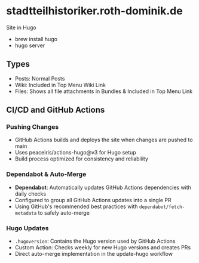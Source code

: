 # stadtteilhistoriker.roth-dominik.de
Site in Hugo

- brew install hugo
- hugo server

## Types

- Posts: Normal Posts
- Wiki: Included in Top Menu Wiki Link
- Files: Shows all file attachments in Bundles & Included in Top Menu Link


## CI/CD and GitHub Actions

### Pushing Changes
- GitHub Actions builds and deploys the site when changes are pushed to main
- Uses peaceiris/actions-hugo@v3 for Hugo setup
- Build process optimized for consistency and reliability

### Dependabot & Auto-Merge
- **Dependabot**: Automatically updates GitHub Actions dependencies with daily checks
- Configured to group all GitHub Actions updates into a single PR
-  Using GitHub's recommended best practices with `dependabot/fetch-metadata` to safely auto-merge


### Hugo Updates
- `.hugoversion`: Contains the Hugo version used by GitHub Actions
- Custom Action: Checks weekly for new Hugo versions and creates PRs
- Direct auto-merge implementation in the update-hugo workflow
